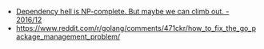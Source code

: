 
- [Dependency hell is NP-complete. But maybe we can climb out. - 2016/12](https://research.swtch.com/version-sat)
- https://www.reddit.com/r/golang/comments/471ckr/how_to_fix_the_go_package_management_problem/